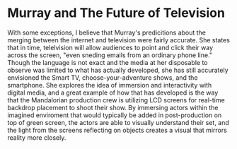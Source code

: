 # Murray and The Future of Television
<p> With some exceptions, I believe that Murray's predicitions about the merging between the internet and television were fairly accurate. She states that in time, telelvision will allow audiences to point and click their way across the screen, "even sneding emails from an ordinary phone line." Though the language is not exact and the media at her disposable to observe was limited to what has actually developed, she has still accurately envisioned the Smart TV, choose-your-adventure shows, and the smartphone. She explores the idea of immersion and interactivity with digital media, and a great example of how that has developed is the way that the Mandalorian production crew is utilizing LCD screens for real-time backdrop placement to shoot their show. By immersing actors within the imagined enviroment that would typically be added in post-production on top of green screen, the actors are able to visually understand their set, and the light from the screens reflecting on objects creates a visual that mirrors reality more closely. 
